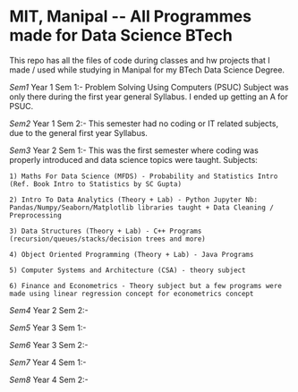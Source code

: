 # MIT, Manipal -- All Programmes made for Data Science BTech
This repo has all the files of code during classes and hw projects that I made / used while studying in Manipal for my BTech Data Science Degree.



*Sem1*
Year 1 Sem 1:- Problem Solving Using Computers (PSUC) Subject was only there during the first year general Syllabus. I ended up getting an A for PSUC.



*Sem2*
Year 1 Sem 2:- This semester had no coding or IT related subjects, due to the general first year Syllabus.



*Sem3*
Year 2 Sem 1:- This was the first semester where coding was properly introduced and data science topics were taught.
    Subjects:
    
    1) Maths For Data Science (MFDS) - Probability and Statistics Intro (Ref. Book Intro to Statistics by SC Gupta)
    
    2) Intro To Data Analytics (Theory + Lab) - Python Jupyter Nb: Pandas/Numpy/Seaborn/Matplotlib libraries taught + Data Cleaning / Preprocessing 
    
    3) Data Structures (Theory + Lab) - C++ Programs (recursion/queues/stacks/decision trees and more)
    
    4) Object Oriented Programming (Theory + Lab) - Java Programs
    
    5) Computer Systems and Architecture (CSA) - theory subject
    
    6) Finance and Econometrics - Theory subject but a few programs were made using linear regression concept for econometrics concept
 
 
 
*Sem4*
Year 2 Sem 2:- 



*Sem5*
Year 3 Sem 1:- 



*Sem6*
Year 3 Sem 2:- 



*Sem7*
Year 4 Sem 1:- 



*Sem8*
Year 4 Sem 2:- 
